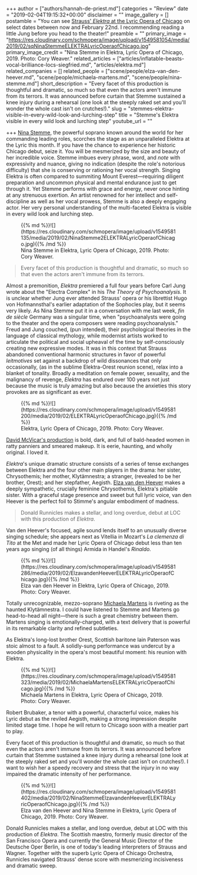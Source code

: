 +++
author = ["authors/hannah-de-priest.md"]
categories = "Review"
date = "2019-02-04T19:15:32+00:00"
disclaimer = ""
image_gallery = []
postamble = "You can see [Strauss' _Elektra_ at the Lyric Opera of Chicago](https://www.lyricopera.org/concertstickets/calendar/2018-2019/elektra-opera-tickets) on select dates between now and February 22nd. I recommending reading a little Jung before you head to the theater!"
preamble = ""
primary_image = "https://res.cloudinary.com/schmopera/image/upload/v1549581054/media/2019/02/sqNinaStemmeELEKTRALyricOperaofChicago.jpg"
primary_image_credit = "Nina Stemme in Elektra, Lyric Opera of Chicago, 2019. Photo: Cory Weaver."
related_articles = ["articles/inflatable-beasts-vocal-brilliance-locs-siegfried.md", "articles/elektra.md"]
related_companies = []
related_people = ["scene/people/elza-van-den-heever.md", "scene/people/michaela-martens.md", "scene/people/nina-stemme.md"]
short_description = "Every facet of this production is thoughtful and dramatic, so much so that even the actors aren't immune from its terrors. It was announced before curtain that Stemme sustained a knee injury during a rehearsal (one look at the steeply raked set and you'll wonder the whole cast isn't on crutches!)."
slug = "stemmes-elektra-visible-in-every-wild-look-and-lurching-step"
title = "Stemme's Elektra visible in every wild look and lurching step"
youtube_url = ""

+++
[Nina Stemme](/scene/people/nina-stemme/), the powerful soprano known around the world for her commanding leading roles, scorches the stage as an unparalleled Elektra at the Lyric this month. If you have the chance to experience her historic Chicago debut, seize it. You will be mesmerized by the size and beauty of her incredible voice. Stemme imbues every phrase, word, and _note_ with expressivity and nuance, giving no indication (despite the role's notorious difficulty) that she is conserving or rationing her vocal strength. Singing Elektra is often compared to summiting Mount Everest—requiring diligent preparation and uncommon physical and mental endurance just to get through it. Yet Stemme performs with grace and energy, never once hinting at any strenuous exertion. An artist renowned for her intellect and self-discipline as well as her vocal prowess, Stemme is also a deeply engaging actor. Her very personal understanding of the multi-faceted Elektra is visible in every wild look and lurching step.

<figure data-type="image">{{% md %}}![](https://res.cloudinary.com/schmopera/image/upload/v1549581135/media/2019/02/NinaStemme2ELEKTRALyricOperaofChicago.jpg){{% /md %}}

<figcaption>Nina Stemme in Elektra, Lyric Opera of Chicago, 2019. Photo: Cory Weaver.</figcaption>

</figure>

> Every facet of this production is thoughtful and dramatic, so much so that even the actors aren't immune from its terrors.

Almost a premonition, _Elektra_ premiered a full four years before Carl Jung wrote about the "Electra Complex" in his _The Theory of Psychoanalysis_. It is unclear whether Jung ever attended Strauss' opera or his librettist Hugo von Hofmannsthal's earlier adaptation of the Sophocles play, but it seems very likely. As Nina Stemme put it in a conversation with me last week, _fin de siècle_ Germany was a singular time, when "psychoanalysts were going to the theater and the opera composers were reading psychoanalysis." Freud and Jung couched, (pun intended), their psychological theories in the language of classical mythology, while modernist artists worked to articulate the political and social upheaval of the time by self-consciously creating new expressive modes. It was in this context that Strauss abandoned conventional harmonic structures in favor of powerful _leitmotives_ set against a backdrop of wild dissonances that only occasionally, (as in the sublime Elektra-Orest reunion scene), relax into a blanket of tonality. Broadly a meditation on female power, sexuality, and the malignancy of revenge, _Elektra_ has endured over 100 years not just because the music is truly amazing but also because the anxieties this story provokes are as significant as ever.

<figure data-type="image">{{% md %}}![](https://res.cloudinary.com/schmopera/image/upload/v1549581200/media/2019/02/ELEKTRALyricOperaofChicago.jpg){{% /md %}}

<figcaption>Elektra, Lyric Opera of Chicago, 2019. Photo: Cory Weaver.</figcaption>

</figure>

[David McVicar's production](https://www.lyricopera.org/concertstickets/calendar/2018-2019/elektra-opera-tickets) is bold, dark, and full of bald-headed women in ratty panniers and smeared makeup. It is eerie, haunting, and wholly original. I loved it.

_Elektra_'s unique dramatic structure consists of a series of tense exchanges between Elektra and the four other main players in the drama: her sister, Chrysothemis; her mother, Klytämnestra; a stranger, (revealed to be her brother, Orest); and her stepfather, Aegisth. [Elza van den Heever](/scene/people/elza-van-den-heever/) makes a deeply sympathetic, crucially feminine Chrysothemis, Elektra's pitiable sister. With a graceful stage presence and sweet but full lyric voice, van den Heever is the perfect foil to Stimme's angular embodiment of madness.

> Donald Runnicles makes a stellar, and long overdue, debut at LOC with this production of _Elektra_.

Van den Heever's focused, agile sound lends itself to an unusually diverse singing schedule; she appears next as Vitellia in Mozart's _La clemenza di Tito_ at the Met and made her Lyric Opera of Chicago debut less than ten years ago singing (of all things) Armida in Handel's _Rinaldo._

<figure data-type="image">{{% md %}}![](https://res.cloudinary.com/schmopera/image/upload/v1549581286/media/2019/02/ElzavandenHeeverELEKTRALyricOperaofChicago.jpg){{% /md %}}

<figcaption>Elza van den Heever in Elektra, Lyric Opera of Chicago, 2019. Photo: Cory Weaver.</figcaption>

</figure>

Totally unrecognizable, mezzo-soprano [Michaela Martens](/scene/people/michaela-martens/) is riveting as the haunted Klytämnestra. I could have listened to Stemme and Martens go head-to-head all night—there is such a great chemistry between them. Martens singing is emotionally-charged, with a text delivery that is powerful in its remarkable clarity and refined subtleties.

As Elektra's long-lost brother Orest, Scottish baritone Iain Paterson was stoic almost to a fault. A solidly-sung performance was undercut by a wooden physicality in the opera's most beautiful moment: his reunion with Elektra.

<figure data-type="image">{{% md %}}![](https://res.cloudinary.com/schmopera/image/upload/v1549581323/media/2019/02/MichaelaMartensELEKTRALyricOperaofChicago.jpg){{% /md %}}

<figcaption>Michaela Martens in Elektra, Lyric Opera of Chicago, 2019. Photo: Cory Weaver.</figcaption>

</figure>

Robert Brubaker, a tenor with a powerful, characterful voice, makes his Lyric debut as the reviled Aegisth, making a strong impression despite limited stage time. I hope he will return to Chicago soon with a meatier part to play.

Every facet of this production is thoughtful and dramatic, so much so that even the actors aren't immune from its terrors. It was announced before curtain that Stemme sustained a knee injury during a rehearsal (one look at the steeply raked set and you'll wonder the whole cast isn't on crutches!). I want to wish her a speedy recovery and stress that the injury in no way impaired the dramatic intensity of her performance.

<figure data-type="image">{{% md %}}![](https://res.cloudinary.com/schmopera/image/upload/v1549581402/media/2019/02/NinaStemmeElzavandenHeeverELEKTRALyricOperaofChicago.jpg){{% /md %}}

<figcaption>Elza van den Heever and Nina Stemme in Elektra, Lyric Opera of Chicago, 2019. Photo: Cory Weaver.</figcaption>

</figure>

Donald Runnicles makes a stellar, and long overdue, debut at LOC with this production of _Elektra_. The Scottish maestro, formerly music director of the San Francisco Opera and currently the General Music Director of the Deutsche Oper Berlin, is one of today's leading interpreters of Strauss and Wagner. Together with the superb Lyric Opera of Chicago Orchestra, Runnicles navigated Strauss' dense score with mesmerizing incisiveness and dramatic sweep.